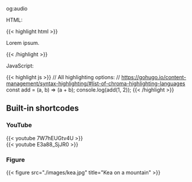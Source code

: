 ---
---

og:audio

HTML:

{{< highlight html >}}
<div>
  <p>Lorem ipsum.</p>
</div>
{{< /highlight >}}  

JavaScript:

{{< highlight js >}}
// All highlighting options:
// https://gohugo.io/content-management/syntax-highlighting/#list-of-chroma-highlighting-languages
const add = (a, b) => (a + b);
console.log(add(1, 2));
{{< /highlight >}}

## Built-in shortcodes

### YouTube
{{< youtube 7W7hEUGtv4U >}}  
{{< youtube E3a88_SjJR0 >}}

### Figure
{{< figure src="./images/kea.jpg" title="Kea on a mountain" >}}
